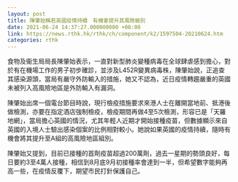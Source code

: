 ```yaml
---
layout: post
title: 陳肇始稱若英國疫情持續　有機會提升其風險級別
date: 2021-06-24 14:37:27.000000000 +08:00
link: https://news.rthk.hk/rthk/ch/component/k2/1597504-20210624.htm
categories: rthk
---
```


食物及衞生局局長陳肇始表示，一直對新型肺炎變種病毒在全球肆虐感到擔心，對於有在機場工作的男子初步確診，並涉及L452R變異病毒株，陳肇始說，正追查其感染源頭，當局有嚴守外防輸入的措施，她又不認為，近日疫情轉趨嚴重的英國未被列入高風險地區是外防輸入有漏洞。

陳肇始出席一個電台節目時說，現行檢疫措施要求來港人士在離開當地前、抵港後做檢測，亦要在指定酒店強制檢疫，檢疫期間再做4至5次檢測，形容已是「天羅地網」，當局擔心英國的情況，尤其年輕人近期才開始接種疫苗，但數據顯示來自英國的入境人士驗出感染個案的比例相對較小。她說如果英國的疫情持續，隨時有機會將其提升至A組的高風險地區組別。

陳肇始又提到，目前已接種的首劑疫苗超過200萬劑，過去一星期的勢頭良好，每日要約3至4萬人接種，相信到8月底9月初接種率會達到一半，但希望數字能夠再高一些，在疫情反覆下，期望市民打針保護自己。
